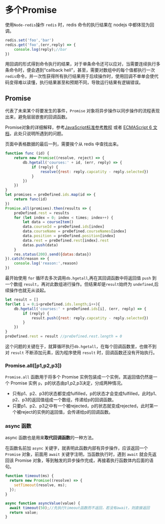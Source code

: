 # 多个Promise

使用`Node-redis`操作 `redis` 时，redis 命令的执行结果在 nodejs 中都体现为回调。

```javascript
redis.set('foo','bar')
redis.get('foo',(err,reply) => {
    console.log(reply);//bar
})
```

用回调的形式得到命令执行的结果，对于单条命令还可以应对，当需要连续执行多条命令时，便会遇到“callback  hell”，甚至，需要对数组中的每个值都执行一次`redis`命令，并一次性获得所有执行结果用于后续操作时，使用回调不单单会使代码变得难以读懂，执行结果甚至和预期不同，导致运行结果有逻辑错误。

## Promise

代表了未来某个将要发生的事件，`Promise` 对象将异步操作以同步操作的流程表现出来，避免层层嵌套的回调函数。

Promise对象的详细解释，参考[JavaScript标准参考教程](http://javascript.ruanyifeng.com/advanced/promise.html) 或者 [ECMAScript 6 文档](http://www.nodeclass.com/api/ECMAScript6.html#promise)，此处只说明所遇到的问题。

页面中表格数据的最后一列，需要挨个从 redis 中查找出来。

```js
function func (id) {
    return new Promise((resolve, reject) => {
        db.hgetall('courses:' + id, (err, reply) => {
            if (reply) {
                resolve({rest: reply.capcatity - reply.selected})
            }
        })
    })
}
let promises = preDefined.ids.map(id => {
    return func(id)
})
Promise.all(promises).then(results => {
    preDefined.rest = results
    for (let index = 0; index < times; index++) {
        let data = courseItem()
        data.courseId = preDefined.ids[index]
        data.courseName = preDefined.courseNames[index]
        data.position = preDefined.position[index]
        data.rest = preDefined.rest[index].rest
        datas.push(data)
    }
    res.status(200).send({datas:datas})
}).catch(reason => {
    console.log('reason:',reason)
})
```

最开始使用 `for` 循环去多次调用`db.hgetall`,再在其回调函数中将返回值 `push` 到一个数组 `result`，再对此数组进行操作。但结果却是`result`始终为 `undefined`,后续操作也就无从谈起。

```js
let result = []
for(let i = 0;i<preDefined.ids.length;i++){
    db.hgetall('courses:' + preDefined.ids[i], (err, reply) => {
        if (reply) {
            result.push({rest: reply.capcatity - reply.selected})
        }
    })
}
preDefined.rest = result //preDefined.rest.length = 0
```

这个问题的关键在于，就算循环执行`db.hgetall`，在每个回调函数里，也做不到对 `result`  不断添加元素，因为程序使用 `result`  时，回调函数还没有开始执行。

### Promise.all([p1,p2,p3])

`Promise.all` 函数用于将多个 Promise 实例包装成一个实例，其返回值仍然是一个 Promise 实例 `p`，p的状态由p1,p2,p3决定，分成两种情况。

- 只有p1、p2、p3的状态都变成fulfilled，p的状态才会变成fulfilled，此时p1、p2、p3的返回值组成一个数组，传递给p的回调函数。
- 只要p1、p2、p3之中有一个被rejected，p的状态就变成rejected，此时第一个被reject的实例的返回值，会传递给p的回调函数。

### async 函数

async 函数也是用来**取代回调函数**的一种方法。

在函数名前加 `async` 关键字，就表明此函数内部有异步操作，应该返回一个 `Promise` 对象，前面用 `await` 关键字注明，当函数执行时，遇到 `await` 就会先返回该 Promise 对象，等到触发的异步操作完成，再接着执行函数体内后面的语句。

```js
function timeout(ms) {
  return new Promise((resolve) => {
    setTimeout(resolve, ms);
  });
}

async function asyncValue(value) {
  await timeout(50);//先执行timeout函数而不返回，若没有await，则直接返回
  return value;
}
```
